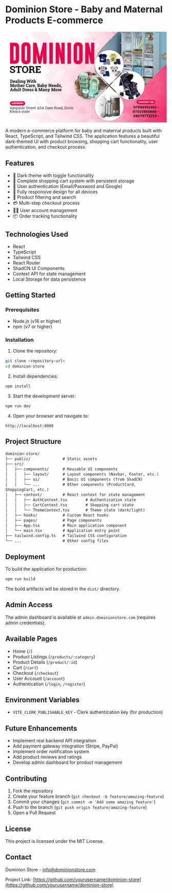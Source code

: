 
# Dominion Store - Baby and Maternal Products E-commerce

![Dominion Store](public/lovable-uploads/e78d31f6-3d08-4efe-b761-29d4edaa52f1.png)

A modern e-commerce platform for baby and maternal products built with React, TypeScript, and Tailwind CSS. The application features a beautiful dark-themed UI with product browsing, shopping cart functionality, user authentication, and checkout process.

## Features

- 🌙 Dark theme with toggle functionality
- 🛒 Complete shopping cart system with persistent storage
- 👤 User authentication (Email/Password and Google)
- 📱 Fully responsive design for all devices
- 🔎 Product filtering and search
- 💳 Multi-step checkout process
- 👨‍💼 User account management
- 📦 Order tracking functionality

## Technologies Used

- React
- TypeScript
- Tailwind CSS
- React Router
- ShadCN UI Components
- Context API for state management
- Local Storage for data persistence

## Getting Started

### Prerequisites

- Node.js (v16 or higher)
- npm (v7 or higher)

### Installation

1. Clone the repository:

```sh
git clone <repository-url>
cd dominion-store
```

2. Install dependencies:

```sh
npm install
```

3. Start the development server:

```sh
npm run dev
```

4. Open your browser and navigate to:

```
http://localhost:8080
```

## Project Structure

```
dominion-store/
├── public/              # Static assets
├── src/
│   ├── components/      # Reusable UI components
│   │   ├── layout/      # Layout components (Navbar, Footer, etc.)
│   │   ├── ui/          # Basic UI components (from ShadCN)
│   │   └── ...          # Other components (ProductCard, ShoppingCart, etc.)
│   ├── context/         # React context for state management
│   │   ├── AuthContext.tsx        # Authentication state
│   │   ├── CartContext.tsx        # Shopping cart state
│   │   └── ThemeContext.tsx       # Theme state (dark/light)
│   ├── hooks/           # Custom React hooks
│   ├── pages/           # Page components
│   ├── App.tsx          # Main application component
│   └── main.tsx         # Application entry point
├── tailwind.config.ts   # Tailwind CSS configuration
└── ...                  # Other config files
```

## Deployment

To build the application for production:

```sh
npm run build
```

The build artifacts will be stored in the `dist/` directory.

## Admin Access

The admin dashboard is available at `admin.dominionstore.com` (requires admin credentials).

## Available Pages

- Home (`/`)
- Product Listings (`/products/:category`)
- Product Details (`/product/:id`)
- Cart (`/cart`)
- Checkout (`/checkout`)
- User Account (`/account`)
- Authentication (`/login`, `/register`)

## Environment Variables

- `VITE_CLERK_PUBLISHABLE_KEY` - Clerk authentication key (for production)

## Future Enhancements

- Implement real backend API integration
- Add payment gateway integration (Stripe, PayPal)
- Implement order notification system
- Add product reviews and ratings
- Develop admin dashboard for product management

## Contributing

1. Fork the repository
2. Create your feature branch (`git checkout -b feature/amazing-feature`)
3. Commit your changes (`git commit -m 'Add some amazing feature'`)
4. Push to the branch (`git push origin feature/amazing-feature`)
5. Open a Pull Request

## License

This project is licensed under the MIT License.

## Contact

Dominion Store - info@dominionstore.com

Project Link: [https://github.com/yourusername/dominion-store](https://github.com/yourusername/dominion-store)

